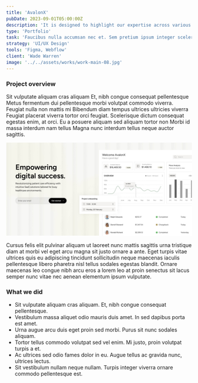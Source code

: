 ```yaml
---
title: 'AvalonX'
pubDate: 2023-09-01T05:00:00Z
description: 'It is designed to highlight our expertise across various domains, underscoring our commitment to innovation, quality, and client satisfaction.'
type: 'Portfolio'
task: 'Faucibus nulla accumsan nec et. Sem pretium ipsum integer scelerisque nulla placerat pellentesque. In adipiscing amet odio turpis enim.'
strategy: 'UI/UX Design'
tools: 'Figma, Webflow'
client: 'Wade Warren'
image: '../../assets/works/work-main-08.jpg'
---
```


### Project overview

Sit vulputate aliquam cras aliquam Et, nibh congue consequat pellentesque Metus fermentum dui pellentesque morbi volutpat commodo viverra. Feugiat nulla non mattis mi Bibendum diam tempus ultrices ultricies viverra Feugiat placerat viverra tortor orci feugiat. Scelerisque dictum consequat egestas enim, at orci. Eu a posuere aliquam sed aliquam tortor non Morbi id massa interdum nam tellus Magna nunc interdum tellus neque auctor sagittis.

![work-main-thumb-08](../../assets/works/work-main-thumb-08.jpg)

Cursus felis elit pulvinar aliquam ut laoreet nunc mattis sagittis urna tristique diam at morbi vel eget arcu magna sit justo ornare a ante. Eget turpis vitae ultrices quis eu adipiscing tincidunt sollicitudin neque maecenas iaculis pellentesque libero pharetra nisl tellus sodales egestas blandit. Ornare maecenas leo congue nibh arcu eros a lorem leo at proin senectus sit lacus semper nunc vitae nec aenean elementum ipsum vulputate.

### What we did

- Sit vulputate aliquam cras aliquam. Et, nibh congue consequat pellentesque.
- Vestibulum massa aliquet odio mauris duis amet. In sed dapibus porta est amet.
- Urna augue arcu duis eget proin sed morbi. Purus sit nunc sodales aliquam.
- Tortor tellus commodo volutpat sed vel enim. Mi justo, proin volutpat turpis a et.
- Ac ultrices sed odio fames dolor in eu. Augue tellus ac gravida nunc, ultrices lectus.
- Sit vestibulum nullam neque nullam. Turpis integer viverra ornare commodo pellentesque est.

